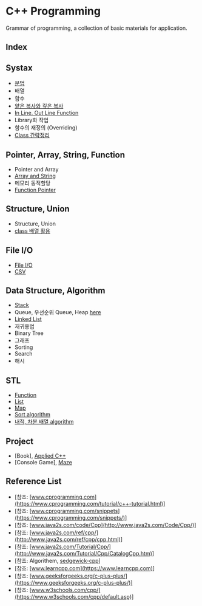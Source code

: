 # C++ Programming
Grammar of programming, a collection of basic materials for application.
## Index
## Systax
* [문법](https://github.com/csbyun-data/CPP-Pro/blob/main/chap01/README.md) 
* 배열
* 함수
* [얕은 복사와 깊은 복사](https://github.com/csbyun-data/CPP-Pro/blob/main/chap01/Copy/README.md)
* [In Line. Out Line Function](https://github.com/csbyun-data/CPP-Pro/blob/main/chap01/Line_Function/README.md)
* Library화 작업
* 함수의 재정의 (Overriding)
* [Class 간략정리](https://github.com/csbyun-data/CPP-Pro/blob/main/chap01/Class/README.md)
  
## Pointer, Array, String, Function
* Pointer and Array
* [Array and String](https://github.com/csbyun-data/CPP-Pro/blob/main/chap02/String/README.md)
* 메모리 동적할당
* [Function Pointer](https://github.com/csbyun-data/CPP-Pro/blob/main/chap02/Function_Pointer/README.md)

## Structure, Union
* Structure, Union
* [class 배열 활용](https://github.com/csbyun-data/CPP-Pro/blob/main/chap02/Class/README.md)
  
## File I/O 
* [File I/O](https://github.com/csbyun-data/CPP-Pro/blob/main/chap03/README.md)
* [CSV](https://github.com/csbyun-data/CPP-Pro/blob/main/chap03/CSV/README.md)

## Data Structure, Algorithm 
* [Stack](https://github.com/csbyun-data/CPP-Pro/blob/main/chap04/Stack/README.md)
* Queue, 우선순위 Queue, Heap [here](https://github.com/csbyun-data/CPP-Pro/blob/main/chap04/Queue/README.md)
* [Linked List](https://github.com/csbyun-data/CPP-Pro/blob/main/chap04/LinkeList/README.md)
* 재귀용법
* Binary Tree
* 그래프
* Sorting
* Search
* 해시

## STL
* [Function](https://github.com/csbyun-data/CPP-Pro/blob/main/chap05/Function/README.md)
* [List](https://github.com/csbyun-data/CPP-Pro/blob/main/chap05/list/README.md)
* [Map](https://github.com/csbyun-data/CPP-Pro/blob/main/chap05/map/README.md)
* [Sort algorithm](https://github.com/csbyun-data/CPP-Pro/blob/main/chap05/sort/README.md)
* [내적, 차분 배열 algorithm](https://github.com/csbyun-data/CPP-Pro/blob/main/chap05/array/README.md)

## Project
* [Book], [Applied C++](https://github.com/csbyun-data/CPP-Pro/blob/main/chap06/Applied_Cpp/README.md)
* [Console Game], [Maze](https://github.com/csbyun-data/CPP-Pro/blob/main/chap06/Maze/README.md)

## Reference List
* [참조: [www.cprogramming.com](https://www.cprogramming.com/tutorial/c++-tutorial.html)]
* [참조: [www.cprogramming.com/snippets](https://www.cprogramming.com/snippets/)]
* [참조: [www.java2s.com/code/Cpp](http://www.java2s.com/Code/Cpp/)]
* [참조: [www.java2s.com/ref/cpp/](http://www.java2s.com/ref/cpp/cpp.html)]
* [참조: [www.java2s.com/Tutorial/Cpp/](http://www.java2s.com/Tutorial/Cpp/CatalogCpp.htm)]
* [참조: Algorithem, [sedgewick-cpp](https://github.com/sergey-pashaev/sedgewick-cpp)]
* [참조: [www.learncpp.com](https://www.learncpp.com)]
* [참조: [www.geeksforgeeks.org/c-plus-plus/](https://www.geeksforgeeks.org/c-plus-plus/)]
* [참조: [www.w3schools.com/cpp/](https://www.w3schools.com/cpp/default.asp)]
